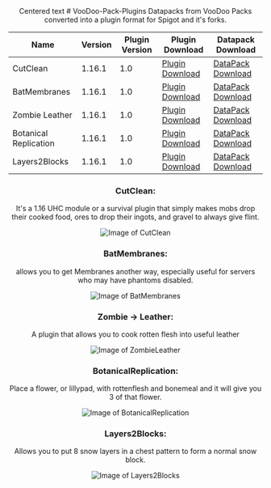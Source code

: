 <center>Centered text
# VooDoo-Pack-Plugins
Datapacks from VooDoo Packs converted into a plugin format for Spigot and it's forks.

Name | Version | Plugin Version | Plugin Download | Datapack Download
------------ | ------------- | ------------- | ------------- | -------------
CutClean | 1.16.1 | 1.0 | [Plugin Download](https://github.com/LoJoSho/VooDoo-Pack-Plugins/blob/master/CutClean/CutClean-1.0.jar?raw=true) | [DataPack Download](http://mc.voodoobeard.com/#cutclean)
BatMembranes | 1.16.1 | 1.0 |  [Plugin Download](https://github.com/LoJoSho/VooDoo-Pack-Plugins/blob/master/batmembranes/BatMembranes-1.0.jar?raw=true) | [DataPack Download](http://mc.voodoobeard.com/#bat_membranes)
Zombie Leather | 1.16.1 | 1.0 |  [Plugin Download](https://github.com/LoJoSho/VooDoo-Pack-Plugins/blob/master/Zombie%20Leather/ZombieLeather-1.0.jar?raw=true) | [DataPack Download](http://mc.voodoobeard.com/#zombie_leather)
Botanical Replication | 1.16.1 | 1.0 |  [Plugin Download](https://github.com/LoJoSho/VooDoo-Pack-Plugins/blob/master/Botanical_Replication/BotanicalReplication-1.0.jar?raw=true) | [DataPack Download](http://mc.voodoobeard.com/#botanical_replication)
Layers2Blocks | 1.16.1 | 1.0 |  [Plugin Download](https://github.com/LoJoSho/VooDoo-Pack-Plugins/blob/master/Layers2Blocks/Layers2Blocks-1.0.jar?raw=true) | [DataPack Download](http://mc.voodoobeard.com/#layers2blocks)

### CutClean:
It's a 1.16 UHC module or a survival plugin that simply makes mobs drop their cooked food, ores to drop their ingots, and gravel to always give flint.

![Image of CutClean](https://i.imgur.com/gujllDW.png)

### BatMembranes: 
allows you to get Membranes another way, especially useful for servers who may have phantoms disabled. 

![Image of BatMembranes](https://i.imgur.com/CiGi9gJ.png)

### Zombie -> Leather: 
A plugin that allows you to cook rotten flesh into useful leather

![Image of ZombieLeather](http://mc.voodoobeard.com/img/zombie_leather.png)

### BotanicalReplication: 
Place a flower, or lillypad, with rottenflesh and bonemeal and it will give you 3 of that flower. 

![Image of BotanicalReplication](http://mc.voodoobeard.com/img/botanical_replication.png)

### Layers2Blocks: 
Allows you to put 8 snow layers in a chest pattern to form a normal snow block.

![Image of Layers2Blocks](http://mc.voodoobeard.com/img/layers2blocks.png)

</center>
